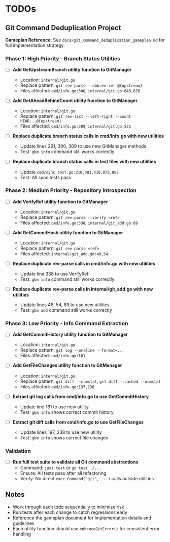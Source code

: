 # TODOs

## Git Command Deduplication Project

**Gameplan Reference**: See `docs/git_command_deduplication_gameplan.md` for full implementation strategy.

### Phase 1: High Priority - Branch Status Utilities


- [ ] **Add GetUpstreamBranch utility function to GitManager** 
  - Location: `internal/git.go`
  - Replace pattern: `git rev-parse --abbrev-ref @{upstream}`
  - Files affected: `cmd/info.go:300`, `internal/git.go:643,676`

- [ ] **Add GetAheadBehindCount utility function to GitManager**
  - Location: `internal/git.go` 
  - Replace pattern: `git rev-list --left-right --count HEAD...@{upstream}`
  - Files affected: `cmd/info.go:309`, `internal/git.go:521`

- [ ] **Replace duplicate branch status calls in cmd/info.go with new utilities**
  - Update lines 291, 300, 309 to use new GitManager methods
  - Test: `gbm info` command still works correctly

- [ ] **Replace duplicate branch status calls in test files with new utilities**
  - Update `cmd/sync_test.go:210,403,410,875,882`
  - Test: All sync tests pass

### Phase 2: Medium Priority - Repository Introspection

- [ ] **Add VerifyRef utility function to GitManager**
  - Location: `internal/git.go`
  - Replace pattern: `git rev-parse --verify <ref>`
  - Files affected: `cmd/info.go:338`, `internal/git_add.go:89`

- [ ] **Add GetCommitHash utility function to GitManager**
  - Location: `internal/git.go`
  - Replace pattern: `git rev-parse <ref>`
  - Files affected: `internal/git_add.go:48,54`

- [ ] **Replace duplicate rev-parse calls in cmd/info.go with new utilities**
  - Update line 338 to use VerifyRef
  - Test: `gbm info` command still works correctly

- [ ] **Replace duplicate rev-parse calls in internal/git_add.go with new utilities**
  - Update lines 48, 54, 89 to use new utilities
  - Test: `gbm add` command still works correctly

### Phase 3: Low Priority - Info Command Extraction

- [ ] **Add GetCommitHistory utility function to GitManager**
  - Location: `internal/git.go`
  - Replace pattern: `git log --oneline --format=...`
  - Files affected: `cmd/info.go:161`

- [ ] **Add GetFileChanges utility function to GitManager**
  - Location: `internal/git.go`
  - Replace pattern: `git diff --numstat`, `git diff --cached --numstat`
  - Files affected: `cmd/info.go:197,238`

- [ ] **Extract git log calls from cmd/info.go to use GetCommitHistory**
  - Update line 161 to use new utility
  - Test: `gbm info` shows correct commit history

- [ ] **Extract git diff calls from cmd/info.go to use GetFileChanges**
  - Update lines 197, 238 to use new utility
  - Test: `gbm info` shows correct file changes

### Validation

- [ ] **Run full test suite to validate all Git command abstractions**
  - Command: `just test` or `go test ./...`
  - Ensure: All tests pass after all refactoring
  - Verify: No direct `exec.Command("git", ...)` calls outside utilities

## Notes

- Work through each todo sequentially to minimize risk
- Run tests after each change to catch regressions early
- Reference the gameplan document for implementation details and guidelines
- Each utility function should use `enhanceGitError()` for consistent error handling